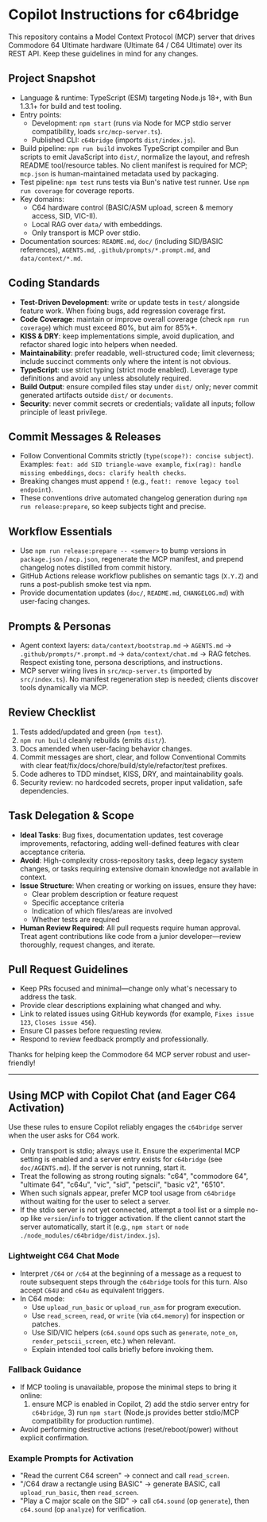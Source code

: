 # Copilot Instructions for c64bridge

This repository contains a Model Context Protocol (MCP) server that drives Commodore 64 Ultimate hardware (Ultimate 64 / C64 Ultimate) over its REST API. Keep these guidelines in mind for any changes.

## Project Snapshot

- Language & runtime: TypeScript (ESM) targeting Node.js 18+, with Bun 1.3.1+ for build and test tooling.
- Entry points:
  - Development: `npm start` (runs via Node for MCP stdio server compatibility, loads `src/mcp-server.ts`).
  - Published CLI: `c64bridge` (imports `dist/index.js`).
- Build pipeline: `npm run build` invokes TypeScript compiler and Bun scripts to emit JavaScript into `dist/`, normalize the layout, and refresh README tool/resource tables. No client manifest is required for MCP; `mcp.json` is human-maintained metadata used by packaging.
- Test pipeline: `npm test` runs tests via Bun's native test runner. Use `npm run coverage` for coverage reports.
- Key domains:
  - C64 hardware control (BASIC/ASM upload, screen & memory access, SID, VIC-II).
  - Local RAG over `data/` with embeddings.
  - Only transport is MCP over stdio.
- Documentation sources: `README.md`, `doc/` (including SID/BASIC references), `AGENTS.md`, `.github/prompts/*.prompt.md`, and `data/context/*.md`.

## Coding Standards

- **Test-Driven Development**: write or update tests in `test/` alongside feature work. When fixing bugs, add regression coverage first.
- **Code Coverage**: maintain or improve overall coverage (check `npm run coverage`) which must exceed 80%, but aim for 85%+.
- **KISS & DRY**: keep implementations simple, avoid duplication, and refactor shared logic into helpers when needed.
- **Maintainability**: prefer readable, well-structured code; limit cleverness; include succinct comments only where the intent is not obvious.
- **TypeScript**: use strict typing (strict mode enabled). Leverage type definitions and avoid `any` unless absolutely required.
- **Build Output**: ensure compiled files stay under `dist/` only; never commit generated artifacts outside `dist/` or `documents`.
- **Security**: never commit secrets or credentials; validate all inputs; follow principle of least privilege.

## Commit Messages & Releases

- Follow Conventional Commits strictly (`type(scope?): concise subject`). Examples: `feat: add SID triangle-wave example`, `fix(rag): handle missing embeddings`, `docs: clarify health checks`.
- Breaking changes must append `!` (e.g., `feat!: remove legacy tool endpoint`).
- These conventions drive automated changelog generation during `npm run release:prepare`, so keep subjects tight and precise.

## Workflow Essentials

- Use `npm run release:prepare -- <semver>` to bump versions in `package.json` / `mcp.json`, regenerate the MCP manifest, and prepend changelog notes distilled from commit history.
- GitHub Actions release workflow publishes on semantic tags (`X.Y.Z`) and runs a post-publish smoke test via npm.
- Provide documentation updates (`doc/`, `README.md`, `CHANGELOG.md`) with user-facing changes.

## Prompts & Personas

- Agent context layers: `data/context/bootstrap.md` → `AGENTS.md` → `.github/prompts/*.prompt.md` → `data/context/chat.md` → RAG fetches. Respect existing tone, persona descriptions, and instructions.
- MCP server wiring lives in `src/mcp-server.ts` (imported by `src/index.ts`). No manifest regeneration step is needed; clients discover tools dynamically via MCP.

## Review Checklist

1. Tests added/updated and green (`npm test`).
2. `npm run build` cleanly rebuilds (emits `dist/`).
3. Docs amended when user-facing behavior changes.
4. Commit messages are short, clear, and follow Conventional Commits with clear feat/fix/docs/chore/build/style/refactor/test prefixes.
5. Code adheres to TDD mindset, KISS, DRY, and maintainability goals.
6. Security review: no hardcoded secrets, proper input validation, safe dependencies.

## Task Delegation & Scope

- **Ideal Tasks**: Bug fixes, documentation updates, test coverage improvements, refactoring, adding well-defined features with clear acceptance criteria.
- **Avoid**: High-complexity cross-repository tasks, deep legacy system changes, or tasks requiring extensive domain knowledge not available in context.
- **Issue Structure**: When creating or working on issues, ensure they have:
  - Clear problem description or feature request
  - Specific acceptance criteria
  - Indication of which files/areas are involved
  - Whether tests are required
- **Human Review Required**: All pull requests require human approval. Treat agent contributions like code from a junior developer—review thoroughly, request changes, and iterate.

## Pull Request Guidelines

- Keep PRs focused and minimal—change only what's necessary to address the task.
- Provide clear descriptions explaining what changed and why.
- Link to related issues using GitHub keywords (for example, `Fixes issue 123`, `Closes issue 456`).
- Ensure CI passes before requesting review.
- Respond to review feedback promptly and professionally.

Thanks for helping keep the Commodore 64 MCP server robust and user-friendly! 

---

## Using MCP with Copilot Chat (and Eager C64 Activation)

Use these rules to ensure Copilot reliably engages the `c64bridge` server when the user asks for C64 work.

- Only transport is stdio; always use it. Ensure the experimental MCP setting is enabled and a server entry exists for `c64bridge` (see `doc/AGENTS.md`). If the server is not running, start it.
- Treat the following as strong routing signals: "c64", "commodore 64", "ultimate 64", "c64u", "vic", "sid", "petscii", "basic v2", "6510".
- When such signals appear, prefer MCP tool usage from `c64bridge` without waiting for the user to select a server.
- If the stdio server is not yet connected, attempt a tool list or a simple no-op like `version`/`info` to trigger activation. If the client cannot start the server automatically, start it (e.g., `npm start` or `node ./node_modules/c64bridge/dist/index.js`).

### Lightweight C64 Chat Mode

- Interpret `/C64` or `/c64` at the beginning of a message as a request to route subsequent steps through the `c64bridge` tools for this turn. Also accept `C64U` and `c64u` as equivalent triggers.
- In C64 mode:
  - Use `upload_run_basic` or `upload_run_asm` for program execution.
  - Use `read_screen`, `read`, or `write` (via `c64.memory`) for inspection or patches.
  - Use SID/VIC helpers (`c64.sound` ops such as `generate`, `note_on`, `render_petscii_screen`, etc.) when relevant.
  - Explain intended tool calls briefly before invoking them.

### Fallback Guidance

- If MCP tooling is unavailable, propose the minimal steps to bring it online:
  1) ensure MCP is enabled in Copilot, 2) add the stdio server entry for `c64bridge`, 3) run `npm start` (Node.js provides better stdio/MCP compatibility for production runtime).
- Avoid performing destructive actions (reset/reboot/power) without explicit confirmation.

### Example Prompts for Activation

- "Read the current C64 screen" → connect and call `read_screen`.
- "/C64 draw a rectangle using BASIC" → generate BASIC, call `upload_run_basic`, then `read_screen`.
- "Play a C major scale on the SID" → call `c64.sound` (op `generate`), then `c64.sound` (op `analyze`) for verification.
